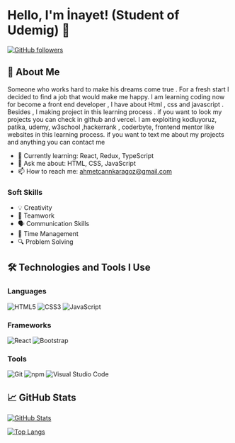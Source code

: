 # Hello, I'm İnayet! (Student of Udemig) 👋

[![GitHub followers](https://img.shields.io/github/followers/inaytaydn?label=Takipçiler&style=social)](https://github.com/inaytaydn)


## 🚀 About Me

Someone who works hard to make his dreams come true . For a fresh start I decided to find a job that would make me happy. l am learning coding now for become a front end developer , l have about Html , css and javascript . Besides , l making project in this learning process . if you want to look my projects you can check in github and vercel. l am exploiting kodluyoruz, patika, udemy, w3school ,hackerrank , coderbyte, frontend mentor like websites in this learning process. if you want to text me about my projects and anything you can contact me

- 🌱 Currently learning: React, Redux, TypeScript
- 💬 Ask me about: HTML, CSS, JavaScript
- 📫 How to reach me: [ahmetcannkaragoz@gmail.com](mailto:ahmetcannkaragoz@gmail.com)

### Soft Skills

- 💡 Creativity
- 🤝 Teamwork
- 🗣 Communication Skills
- 📅 Time Management
- 🔍 Problem Solving

## 🛠 Technologies and Tools I Use

### Languages
![HTML5](https://img.shields.io/badge/HTML5-E34F26?style=flat-square&logo=html5&logoColor=white)
![CSS3](https://img.shields.io/badge/CSS3-1572B6?style=flat-square&logo=css3&logoColor=white)
![JavaScript](https://img.shields.io/badge/JavaScript-F7DF1E?style=flat-square&logo=javascript&logoColor=black)

### Frameworks
![React](https://img.shields.io/badge/React-20232A?style=flat-square&logo=react&logoColor=61DAFB)
![Bootstrap](https://img.shields.io/badge/Bootstrap-563D7C?style=flat-square&logo=bootstrap&logoColor=white)

### Tools
![Git](https://img.shields.io/badge/Git-F05032?style=flat-square&logo=git&logoColor=white)
![npm](https://img.shields.io/badge/npm-CB3837?style=flat-square&logo=npm&logoColor=white)
![Visual Studio Code](https://img.shields.io/badge/Visual%20Studio%20Code-007ACC?style=flat-square&logo=visual-studio-code&logoColor=white)



## 📈 GitHub Stats

[![GitHub Stats](https://github-readme-stats.vercel.app/api?username=inaytaydn&show_icons=true&theme=radical)](https://github.com/inaytaydn)

[![Top Langs](https://github-readme-stats.vercel.app/api/top-langs/?username=inaytaydn&layout=compact&theme=radical)](https://github.com/inaytaydn)



